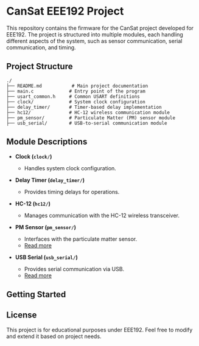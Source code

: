 # CanSat EEE192 Project

This repository contains the firmware for the CanSat project developed for EEE192. The project is structured into multiple modules, each handling different aspects of the system, such as sensor communication, serial communication, and timing.

## Project Structure

```
./
├── README.md           # Main project documentation
├── main.c             # Entry point of the program
├── usart_common.h     # Common USART definitions
├── clock/             # System clock configuration
├── delay_timer/       # Timer-based delay implementation
├── hc12/              # HC-12 wireless communication module
├── pm_sensor/         # Particulate Matter (PM) sensor module
├── usb_serial/        # USB-to-serial communication module
```

## Module Descriptions

- **Clock (`clock/`)**
  - Handles system clock configuration.

- **Delay Timer (`delay_timer/`)**
  - Provides timing delays for operations.

- **HC-12 (`hc12/`)**
  - Manages communication with the HC-12 wireless transceiver.

- **PM Sensor (`pm_sensor/`)**
  - Interfaces with the particulate matter sensor.
  - [Read more](pm_sensor/README.md)

- **USB Serial (`usb_serial/`)**
  - Provides serial communication via USB.
  - [Read more](usb_serial/README.md)

## Getting Started

## License

This project is for educational purposes under EEE192. Feel free to modify and extend it based on project needs.

